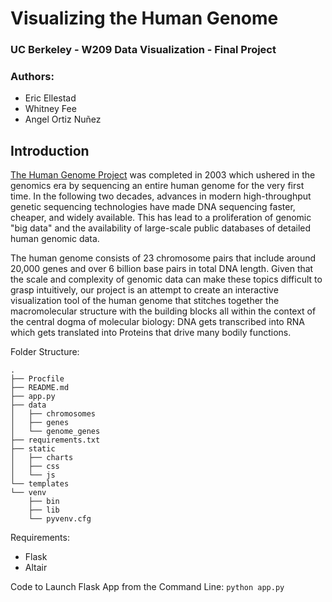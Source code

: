 # Visualizing the Human Genome
### UC Berkeley - W209 Data Visualization - Final Project
### Authors:
- Eric Ellestad
- Whitney Fee
- Angel Ortiz Nuñez


## Introduction

[The Human Genome Project]("https://www.genome.gov/human-genome-project") was completed in 2003 which ushered in the genomics era by sequencing an entire human genome for the very first time. In the following two decades, advances in modern high-throughput genetic sequencing technologies have made DNA sequencing faster, cheaper, and widely available. This has lead to a proliferation of genomic "big data" and the availability of large-scale public databases of detailed human genomic data.

The human genome consists of 23 chromosome pairs that include around 20,000 genes and over 6 billion base pairs in total DNA length. Given that the scale and complexity of genomic data can make these topics difficult to grasp intuitively, our project is an attempt to create an interactive visualization tool of the human genome that stitches together the macromolecular structure with the building blocks all within the context of the central dogma of molecular biology: DNA gets transcribed into RNA which gets translated into Proteins that drive many bodily functions.


Folder Structure:
```
.
├── Procfile
├── README.md
├── app.py
├── data
│   ├── chromosomes
│   ├── genes
│   └── genome_genes
├── requirements.txt
├── static
│   ├── charts
│   ├── css
│   └── js
└── templates
└── venv
    ├── bin
    ├── lib
    └── pyvenv.cfg
```

Requirements:
- Flask
- Altair

Code to Launch Flask App from the Command Line:
`python app.py`
